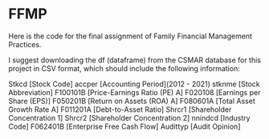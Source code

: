 # FFMP
Here is the code for the final assignment of Family Financial Management Practices.

I suggest downloading the df (dataframe) from the CSMAR database for this project in CSV format, which should include the following information:

Stkcd [Stock Code]
accper [Accounting Period](2012 - 2021)
stknme [Stock Abbreviation]
F100101B [Price-Earnings Ratio (PE) A]
F020108 [Earnings per Share (EPS)]
F050201B [Return on Assets (ROA) A]
F080601A [Total Asset Growth Rate A]
F011201A [Debt-to-Asset Ratio]
Shrcr1 [Shareholder Concentration 1]
Shrcr2 [Shareholder Concentration 2]
nnindcd [Industry Code]
F062401B [Enterprise Free Cash Flow]
Audittyp [Audit Opinion]
